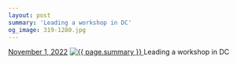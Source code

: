 ```yaml
---
layout: post
summary: 'Leading a workshop in DC'
og_image: 319-1280.jpg
---
```


<p>
  <time>
    <a href="/319">November 1, 2022</a>
  </time>
  <a href="/319">
    <img src="{{ site.assets_url }}/319-640.jpg" srcset="{{ site.assets_url }}/319-320.jpg 320w, {{ site.assets_url }}/319-640.jpg 640w, {{ site.assets_url }}/319-960.jpg 960w, {{ site.assets_url }}/319-1280.jpg 1280w" sizes="(min-width: 700px) 50vw, calc(100vw - 2rem)" alt="{{ page.summary }}" />
  </a>
  <span>Leading a workshop in DC</span>
</p>

